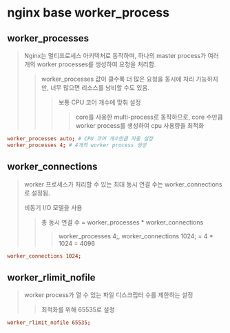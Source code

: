 # nginx base worker_process

## worker_processes

> Nginx는 멀티프로세스 아키텍처로 동작하며, 하나의 master process가 여러 개의 worker processes를 생성하여 요청을 처리함.
>
> > worker_processes 값이 클수록 더 많은 요청을 동시에 처리 가능하지만, 너무 많으면 리소스를 낭비할 수도 있음.
> >
> > > 보통 CPU 코어 개수에 맞춰 설정
> > >
> > > > core를 사용한 multi-process로 동작하므로, core 수만큼 worker process를 생성하여 cpu 사용량을 최적화

```conf
worker_processes auto; # CPU 코어 개수만큼 자동 설정
worker_processes 4; # 4개의 worker process 생성
```

## worker_connections

> worker 프로세스가 처리할 수 있는 최대 동시 연결 수는 worker_connections로 설정됨.
>
> 비동기 I/O 모델을 사용
>
> > 총 동시 연결 수 = worker_processes \* worker_connections
> >
> > > worker_processes 4;, worker_connections 1024; = 4 \* 1024 = 4096

```conf
worker_connections 1024;
```

## worker_rlimit_nofile

> worker process가 열 수 있는 파일 디스크립터 수를 제한하는 설정
>
> > 최적화를 위해 65535로 설정

```conf
worker_rlimit_nofile 65535;
```
